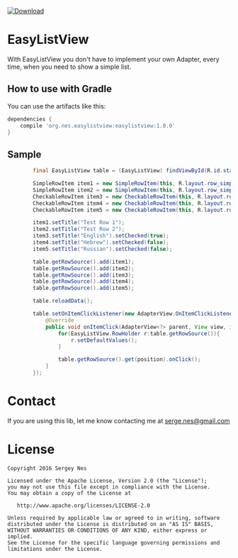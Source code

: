 [ ![Download](https://api.bintray.com/packages/sergenes/maven/easylistview/images/download.svg) ](https://bintray.com/sergenes/maven/easylistview/_latestVersion)

# EasyListView
With EasyListView you don't have to implement your own Adapter, every time, when you need to show a simple list.


## How to use with Gradle
You can use the artifacts like this:
```groovy
dependencies {
	compile 'org.nes.easylistview:easylistview:1.0.0'
}
```
## Sample

```java
        final EasyListView table = (EasyListView) findViewById(R.id.staticTable);

        SimpleRowItem item1 = new SimpleRowItem(this, R.layout.row_simple);
        SimpleRowItem item2 = new SimpleRowItem(this, R.layout.row_simple);
        CheckableRowItem item3 = new CheckableRowItem(this, R.layout.row_checkable);
        CheckableRowItem item4 = new CheckableRowItem(this, R.layout.row_checkable);
        CheckableRowItem item5 = new CheckableRowItem(this, R.layout.row_checkable);

        item1.setTitle("Test Row 1");
        item2.setTitle("Test Row 2");
        item3.setTitle("English").setChecked(true);
        item4.setTitle("Hebrew").setChecked(false);
        item5.setTitle("Russian").setChecked(false);

        table.getRowSource().add(item1);
        table.getRowSource().add(item2);
        table.getRowSource().add(item3);
        table.getRowSource().add(item4);
        table.getRowSource().add(item5);

        table.reloadData();

        table.setOnItemClickListener(new AdapterView.OnItemClickListener() {
            @Override
            public void onItemClick(AdapterView<?> parent, View view, int position, long id) {
                for(EasyListView.RowHolder r:table.getRowSource()){
                    r.setDefaultValues();
                }

                table.getRowSource().get(position).onClick();
            }
        });
```

Contact
=================================
If you are using this lib, let me know contacting me at serge.nes@gmail.com


License
=================================

    Copyright 2016 Sergey Nes

    Licensed under the Apache License, Version 2.0 (the "License");
    you may not use this file except in compliance with the License.
    You may obtain a copy of the License at

       http://www.apache.org/licenses/LICENSE-2.0

    Unless required by applicable law or agreed to in writing, software
    distributed under the License is distributed on an "AS IS" BASIS,
    WITHOUT WARRANTIES OR CONDITIONS OF ANY KIND, either express or implied.
    See the License for the specific language governing permissions and
    limitations under the License.